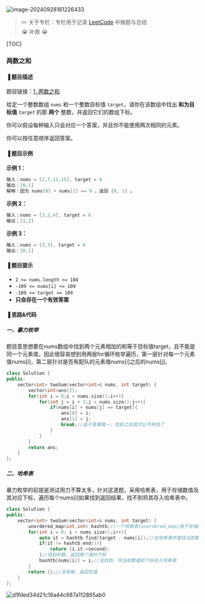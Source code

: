 ![image-20240928161226433](https://gitee.com/Black_aura/picture/raw/master/img/image-20240928161226433.png)

> ✏️ 关于专栏：专栏用于记录 [LeetCode](https://leetcode.cn/) 中做题与总结  
> 😭 补救 😭

[TOC]

### 两数之和

#### ▐ 题目描述

题目链接：[1. 两数之和](https://leetcode.cn/problems/two-sum/)

给定一个整数数组 `nums` 和一个整数目标值 `target`，请你在该数组中找出 **和为目标值** *`target`* 的那 **两个** 整数，并返回它们的数组下标。

你可以假设每种输入只会对应一个答案，并且你不能使用两次相同的元素。

你可以按任意顺序返回答案。

#### ▐ 题目示例

**示例 1：**

```c++
输入：nums = [2,7,11,15], target = 9
输出：[0,1]
解释：因为 nums[0] + nums[1] == 9 ，返回 [0, 1] 。
```

**示例 2：**

```c++
输入：nums = [3,2,4], target = 6
输出：[1,2]
```

**示例 3：**

```c++
输入：nums = [3,3], target = 6
输出：[0,1]
```

#### ▐ 题目提示

- `2 <= nums.length <= 104`
- `-109 <= nums[i] <= 109`
- `-109 <= target <= 109`
- **只会存在一个有效答案**

#### ▐ 思路&代码

##### 一、暴力枚举

题目意思想要在nums数组中找到两个元素相加的和等于目标值target，且不能是同一个元素值，因此很容易想到用两层for循环枚举遍历，第一层针对每一个元素值nums[i]，第二层针对是否有配队的元素值nums[i]之后的nums[j]。

```c++
class Solution {
public:
    vector<int> twoSum(vector<int>& nums, int target) {
        vector<int>ans(2);
        for(int i = 0;i < nums.size();i++){
            for(int j = i + 1;j < nums.size();j++){
                if(nums[i] + nums[j] == target){
                    ans[0] = i;
                    ans[1] = j;
                    break;//由于答案唯一，找到之后就可以不用找了
                }  
            }
        }
        return ans;
    }
};
```

##### 二、哈希表

暴力枚举的前提是测试用力不算太多，针对这道题，采用哈希表，用于存储数值及其对应下标，遍历每个nums[i]如果找到返回结果，找不到将其存入哈希表中。

```c++
class Solution {
public:
    vector<int> twoSum(vector<int>& nums, int target) {
        unordered_map<int,int> hashtb;//一个哈希表(unordered_map)用于存储数值及其对应的下标
        for(int i = 0; i < nums.size();i++){
            auto it = hashtb.find(target - nums[i]);//在哈希表中查找当前数值的补数
            if(it != hashtb.end()){
                return {i,it->second};
            }//找到补数，返回两个值的下标
            hashtb[nums[i]] = i;//没找到，将当前数值和下标存入哈希表
        }
        return {};//没有解，返回空值
    }
};
```





![d1fded34d21c16a44c687a112865ab0](https://gitee.com/Black_aura/picture/raw/master/img/d1fded34d21c16a44c687a112865ab0-1727508219022-1.jpg)